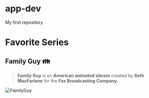 # app-dev
My first repository

# **Favorite Series**

## Family Guy 👪
  >**Family Guy** is an **American animated sitcom** created by **Seth MacFarlane** for the **Fox Broadcasting Company.**


  ![FamilyGuy](https://github.com/Penguinnn0/app-dev/assets/144446984/975aa47e-3e9e-4b2b-89eb-5b2c36446f65)
